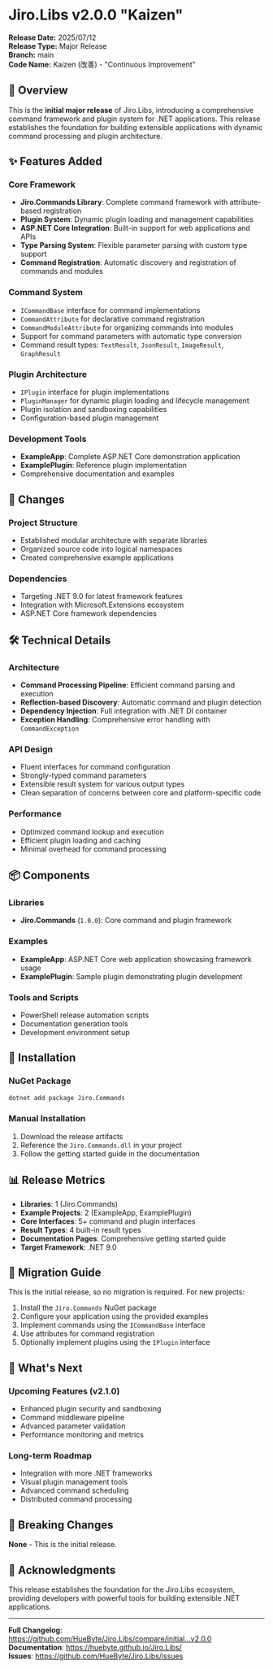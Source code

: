 # Jiro.Libs v2.0.0 "Kaizen"

**Release Date:** 2025/07/12  
**Release Type:** Major Release  
**Branch:** main  
**Code Name:** Kaizen (改善) - "Continuous Improvement"

## 🎉 Overview

This is the **initial major release** of Jiro.Libs, introducing a comprehensive command framework and plugin system for .NET applications. This release establishes the foundation for building extensible applications with dynamic command processing and plugin architecture.

## ✨ Features Added

### Core Framework

- **Jiro.Commands Library**: Complete command framework with attribute-based registration
- **Plugin System**: Dynamic plugin loading and management capabilities
- **ASP.NET Core Integration**: Built-in support for web applications and APIs
- **Type Parsing System**: Flexible parameter parsing with custom type support
- **Command Registration**: Automatic discovery and registration of commands and modules

### Command System

- `ICommandBase` interface for command implementations
- `CommandAttribute` for declarative command registration
- `CommandModuleAttribute` for organizing commands into modules
- Support for command parameters with automatic type conversion
- Command result types: `TextResult`, `JsonResult`, `ImageResult`, `GraphResult`

### Plugin Architecture

- `IPlugin` interface for plugin implementations
- `PluginManager` for dynamic plugin loading and lifecycle management
- Plugin isolation and sandboxing capabilities
- Configuration-based plugin management

### Development Tools

- **ExampleApp**: Complete ASP.NET Core demonstration application
- **ExamplePlugin**: Reference plugin implementation
- Comprehensive documentation and examples

## 🔄 Changes

### Project Structure

- Established modular architecture with separate libraries
- Organized source code into logical namespaces
- Created comprehensive example applications

### Dependencies

- Targeting .NET 9.0 for latest framework features
- Integration with Microsoft.Extensions ecosystem
- ASP.NET Core framework dependencies

## 🛠️ Technical Details

### Architecture

- **Command Processing Pipeline**: Efficient command parsing and execution
- **Reflection-based Discovery**: Automatic command and plugin detection
- **Dependency Injection**: Full integration with .NET DI container
- **Exception Handling**: Comprehensive error handling with `CommandException`

### API Design

- Fluent interfaces for command configuration
- Strongly-typed command parameters
- Extensible result system for various output types
- Clean separation of concerns between core and platform-specific code

### Performance

- Optimized command lookup and execution
- Efficient plugin loading and caching
- Minimal overhead for command processing

## 📦 Components

### Libraries

- **Jiro.Commands** (`1.0.0`): Core command and plugin framework

### Examples

- **ExampleApp**: ASP.NET Core web application showcasing framework usage
- **ExamplePlugin**: Sample plugin demonstrating plugin development

### Tools and Scripts

- PowerShell release automation scripts
- Documentation generation tools
- Development environment setup

## 🔧 Installation

### NuGet Package

```bash
dotnet add package Jiro.Commands
```

### Manual Installation

1. Download the release artifacts
2. Reference the `Jiro.Commands.dll` in your project
3. Follow the getting started guide in the documentation

## 📊 Release Metrics

- **Libraries**: 1 (Jiro.Commands)
- **Example Projects**: 2 (ExampleApp, ExamplePlugin)
- **Core Interfaces**: 5+ command and plugin interfaces
- **Result Types**: 4 built-in result types
- **Documentation Pages**: Comprehensive getting started guide
- **Target Framework**: .NET 9.0

## 🚀 Migration Guide

This is the initial release, so no migration is required. For new projects:

1. Install the `Jiro.Commands` NuGet package
2. Configure your application using the provided examples
3. Implement commands using the `ICommandBase` interface
4. Use attributes for command registration
5. Optionally implement plugins using the `IPlugin` interface

## 🔮 What's Next

### Upcoming Features (v2.1.0)

- Enhanced plugin security and sandboxing
- Command middleware pipeline
- Advanced parameter validation
- Performance monitoring and metrics

### Long-term Roadmap

- Integration with more .NET frameworks
- Visual plugin management tools
- Advanced command scheduling
- Distributed command processing

## 📝 Breaking Changes

**None** - This is the initial release.

## 🙏 Acknowledgments

This release establishes the foundation for the Jiro.Libs ecosystem, providing developers with powerful tools for building extensible .NET applications.

---

**Full Changelog**: <https://github.com/HueByte/Jiro.Libs/compare/initial...v2.0.0>  
**Documentation**: <https://huebyte.github.io/Jiro.Libs/>  
**Issues**: <https://github.com/HueByte/Jiro.Libs/issues>
